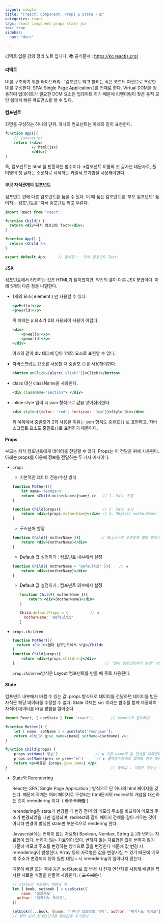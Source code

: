 ```yaml
---
layout: single
title: "[react] Component, Props & State 기초"
categories: react
tags: react component props state jsx
toc: true
sidebar:
  nav: "docs"

---
```


리액트 입문 강의 정리 노트 입니다. 📚
공식문서 : https://ko.reactjs.org/

#### 리액트

UI를 구축하기 위한 라이브러리 . '컴포넌트'라고 불리는 작은 코드의 파편으로 복잡한 UI를 구성한다.
SPA( Single Page Application )를 전제로 한다.
Virtual DOM을 활용하여 업데이트가 필요한 DOM 요소만 업데이트 하기 때문에 리렌더링이 잦은 동적 모던 웹에서 빠른 퍼포먼스를 낼 수 있다.



#### 컴포넌트

화면을 구성하는 하나의 단위. 하나의 컴포넌트는 아래와 같이 표현한다.

```jsx
function App(){
    // javascript
    return (<div>
            // html(jsx)
            </div>)
}
```

즉, 컴포넌트는 html 을 반환하는 함수이다.
※컴포넌트 이름의 첫 글자는 대문자로, 폴더명의 첫 글자는 소문자로 시작하는 카멜식 표기법을 사용해야한다.



#### 부모 자식관계의 컴포넌트

컴포넌트 안에 다른 컴포넌트를 품을 수 있다. 이 때 품는 컴포넌트를 '부모 컴포넌트' 품어지는 컴포넌트를 '자식 컴포넌트'라고 부른다.

``` jsx
import React from "react";

function Child() {
  return <div>자식 컴포넌트 Text</div>;
}

function App() {
  return <Child />;
}

export default App;		// 출력값 : '자식 컴포넌트 Text'
```



#### JSX

컴포넌트에서 리턴하는 값은 HTML과 닮아있지만, 약간의 룰이 다른 JSX 문법이다.
아래 5개의 다른 점을 나열한다.

- 1개의 요소( element ) 만 사용할 수 있다.

  ```jsx
  <p>Hello!</p>
  <p>world!</p>
  ```

  위 예제는 p 요소가 2회 사용되어 사용이 어렵다.

  ```jsx
  <div>
      <p>Hello!</p>
      <p>world!</p>
  </div>
  ```

  아래와 같이 div 태그에 담아 1개의 요소로 표현할 수 있다.

- 자바스크립트 요소를 사용할 때 중괄호 `{}`를 사용해야한다.

  ```jsx
  <button onClick={alert('click!')}>Click!</button>
  ```

- class 대신 className을 사용한다.

  ```jsx
  <div className="section"> </div>
  ```

- inline style 입력 시 json 형식으로 값을 넣어줘야한다.

  ```jsx
  <div style={{color: 'red', fontsize: '1em'}}>Style Div</div>
  ```

  위 예제에서 중괄호가 2회 사용된 이유는 json 형식도 중괄호`{}` 로 표현하고, 자바스크립트 요소도 중괄호`{}`로 표현하기 때문이다.



#### Props

부모는 자식 컴포넌트에게 데이터를 전달할 수 있다. Props는 이 전달을 위해 사용된다.
아래는 props를 이용해 정보를 전달하는 두 가지 예시이다.

- `props`

  -  기본적인 데이터 전송/수신 방식

    ```jsx
    function Mother(){
        let name='Yeongsun'
        return <Child motherName={name} />	 //	1. Data 전달
    }
    
    function Child(props){					 // 2. Data 수신					
        return <div>{props.motherName}</div> // 3. Object{ motherName: Yeongsun } Object형식으로 전달된다.
    }
    ```

  -  구조분해 할당

    ```jsx
    function Child({ motherName }){			// Object의 구조분해 할당 방식이므로 key값인 motherName은 동일하게 사용해야한다.
        return <div>{motherName}</div>
    }
    ```

  -  Default 값 설정하기 : 컴포넌트 내부에서 설정

    ```jsx
    function Child({ motherName = 'Default값' }){	// ◀
        return <div>{motherName}</div>
    }
    ```

  - Default 값 설정하기 : 컴포넌트 외부에서 설정

    ```jsx
    function Child({ motherName }){
        return <div>{motherName}</div>
    }
    
    Child.defaultProps = {			// ◀
      motherName: 'Default값'
    }
    ```

    

- `props.children`

  ```jsx
  function Mother(){
  	return <Child>엄마 컴포넌트에서 보냄</Child>
  }
  function Child(props){
      return <div>{props.children}</div>		
  }											// '엄마 컴포넌트에서 보냄' sting이 출력된다.
  ```

  `prop.children`방식은 Layout 컴포넌트를 만들 때 주로 사용된다.

  

#### State

컴포넌트 내부에서 바뀔 수 있는 값.
props 방식으로 데이터를 전달하면 데이터를 받은 자식은 해당 데이터를 수정할 수 없다.  State 객체는 `set` 이라는 함수를 함께 제공하여 자식이 데이터를 바꿀 방법을 열어준다.

```jsx
import React, { useState } from 'react';		// import가 필요하다.

function Mother() {
    let [ name, setName ] = useState('Yeongsun');
    return <Child give_name={name} setName={setName} />;
}

function Child(props) {
    props.setName('영순')					// ▶ 기존 name의 값 전체를 대체한다.
    props.setName(prev => prev+'님')		 // ▶ 콜백함수형태로 입력할 경우 첫번째 매개변수로 기존 name값을 가져와 사용할 수 있다.
    return <p>이름은 {props.give_name} </p>	   
}											    // 출력값 : 이름은 영순님 → 4열에서 setName함수를 통해 값을 변경했다.
```

- State와 Rerendering

  React는 SPA( Single Page Application ) 방식으로 단 하나의 html 페이지를 갖는다. 때문에 작게는 여러 페이지로 구성되는 html문서의 redirect의 개념을 대신하는 것이 rerendering 이다. ( ~~라고 이해함~~ )
  
  rerendering은 state가 변경될 때 변경 전/후의 메모리 주소를 비교하여 메모리 주소가 변경되었을 때만 실행되며, redirect와 같이 페이지 전체를 갈아 끼우는 것이 아니라 변경이 발생한 state만 부분적으로 rendering 한다.
  
  
  
  Javascript에는 변하지 않는 자료형( Boolean, Number, String 등 )과 변하는 자료형이 있다. 변하지 않는 자료형이 있다. 
  변하지 않는 자료형은 값이 변하지 않기 때문에 메모리 주소를 변경하는 방식으로 값을 변경한다 때문에 값 변경 시 rerendering이 발생한다. Array 등의 자료형은 값을 변경시킬 수 있기 때문에 메모리 주소가 변경되지 않아 일반 대입 `=` 시 rerendering이 일어나지 않는다.
  
  때문에 배열 또는 객체 등은 setState로 값 변경 시 전개 연산자를 사용해 배열을 복사한 새로운 배열을 만들어 사용한다. ( ~~고 이해함~~ )
  
  ```jsx
  // state의 자료형이 배열일 때
  let [ book, setbook ] = useState({
      name: '질풍론도',
  	author: '히가시노 게이고',
  })
  
  setbook([...book, {name: '나미야 잡화점의 기적', author: '히가시노 게이고'}]);		
  // 위와 같이 전개연산자를 통해값을 추가한다.
  ```
